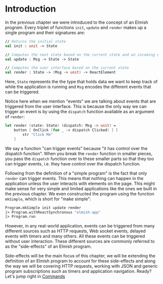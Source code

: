 # Introduction

In the previous chapter we were introduced to the concept of an Elmish *program*. Every triplet of functions `init`, `update` and `render` makes up a single program and their signatures are:

```fsharp
// Returns the initial state
val init : unit -> State

// Computes the next state based on the current state and an incoming event (of type Msg)
val update : Msg -> State -> State

// Computes the user interface based on the current state
val render : State -> (Msg -> unit) -> ReactElement
```
Here, `State` represents the the type that holds data we want to keep track of while the application is running and `Msg` encodes the different events that can be triggered.

Notice here when we mention "events" we are talking about events that are triggered from the user interface. This is because the only way we can trigger an event is by using the `dispatch` function available as an argument of `render`:
```fsharp
let render (state: State) (dispatch: Msg -> unit) =
    button [ OnClick (fun _ -> dispatch Clicked) ] [
        str "Click Me"
    ]
```
We say a function "can trigger events" because "it has control over the dispatch function". When you break the `render` function in smaller pieces, you pass the `dispatch` function over to these smaller parts so that they too can trigger events, i.e. they have control over the dispatch function.

Following from the definition of a "simple program" is the fact that only `render` can trigger events. This means that nothing can happen in the application unless the user interacts with elements on the page. This might make sense for very simple and limited applications like the ones we built in the previous chapter. We even constructed the program using the function `mkSimple`, which is short for "make simple":
```fsharp
Program.mkSimple init update render
|> Program.withReactSynchronous "elmish-app"
|> Program.run
```
However, in any real-world application, events can be triggered from many different sources such as HTTP requests, Web socket events, delayed events with timers and many others. All these events can be triggered without user interaction. These different sources are commonly referred to as the "side-effects" of an Elmish program.

Side-effects will be the main focus of this chapter, we will be extending the definition of an Elmish program to account for these side-effects and along the way we will be covering HTTP requests, working with JSON and generic program subscriptions such as timers and application navigation. Ready? Let's jump right in [Commands](commands.md)